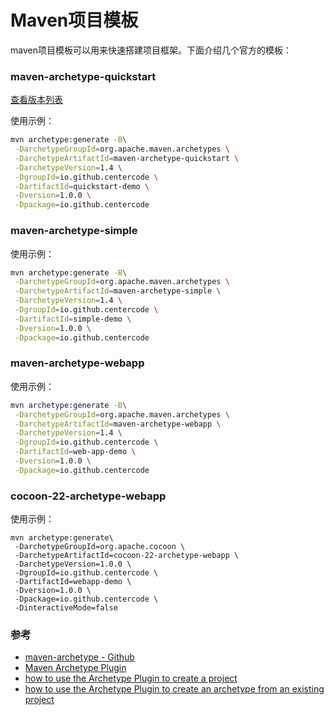 # Maven项目模板

maven项目模板可以用来快速搭建项目框架。下面介绍几个官方的模板：

### maven-archetype-quickstart

[查看版本列表](http://repo.maven.apache.org/maven2/org/apache/maven/archetypes/maven-archetype-quickstart/maven-metadata.xml)

使用示例：

```bash
mvn archetype:generate -B\
 -DarchetypeGroupId=org.apache.maven.archetypes \
 -DarchetypeArtifactId=maven-archetype-quickstart \
 -DarchetypeVersion=1.4 \
 -DgroupId=io.github.centercode \
 -DartifactId=quickstart-demo \
 -Dversion=1.0.0 \
 -Dpackage=io.github.centercode
```

### maven-archetype-simple

使用示例：

```bash
mvn archetype:generate -B\
 -DarchetypeGroupId=org.apache.maven.archetypes \
 -DarchetypeArtifactId=maven-archetype-simple \
 -DarchetypeVersion=1.4 \
 -DgroupId=io.github.centercode \
 -DartifactId=simple-demo \
 -Dversion=1.0.0 \
 -Dpackage=io.github.centercode
```

### maven-archetype-webapp

使用示例：

```bash
mvn archetype:generate -B\
 -DarchetypeGroupId=org.apache.maven.archetypes \
 -DarchetypeArtifactId=maven-archetype-webapp \
 -DarchetypeVersion=1.4 \
 -DgroupId=io.github.centercode \
 -DartifactId=web-app-demo \
 -Dversion=1.0.0 \
 -Dpackage=io.github.centercode
```

### cocoon-22-archetype-webapp

使用示例：

```shell
mvn archetype:generate\
 -DarchetypeGroupId=org.apache.cocoon \
 -DarchetypeArtifactId=cocoon-22-archetype-webapp \
 -DarchetypeVersion=1.0.0 \
 -DgroupId=io.github.centercode \
 -DartifactId=webapp-demo \
 -Dversion=1.0.0 \
 -Dpackage=io.github.centercode \
 -DinteractiveMode=false
```

### 参考

- [maven-archetype - Github](https://github.com/apache/maven-archetype)
- [Maven Archetype Plugin](http://maven.apache.org/archetype/maven-archetype-plugin/)
- [how to use the Archetype Plugin to create a project](http://maven.apache.org/archetype/maven-archetype-plugin/usage.html)
- [how to use the Archetype Plugin to create an archetype from an existing project](http://maven.apache.org/archetype/maven-archetype-plugin/advanced-usage.html)
